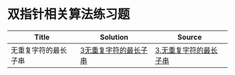 # 双指针相关算法练习题

| Title | Solution | Source|
| ---- | -------|------|
|无重复字符的最长子串|[3无重复字符的最长子串   ](1.../3.无重复字符的最长子串.cpp)|[3.无重复字符的最长子串](https://leetcode-cn.com/problems/longest-substring-without-repeating-characters/)|